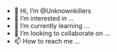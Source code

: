 - 👋 Hi, I’m @Unknownkillers
- 👀 I’m interested in ...
- 🌱 I’m currently learning ...
- 💞️ I’m looking to collaborate on ...
- 📫 How to reach me ...

<!---
Unknownkillers/Unknownkillers is a ✨ special ✨ repository because its `README.md` (this file) appears on your GitHub profile.
You can click the Preview link to take a look at your changes.
--->
